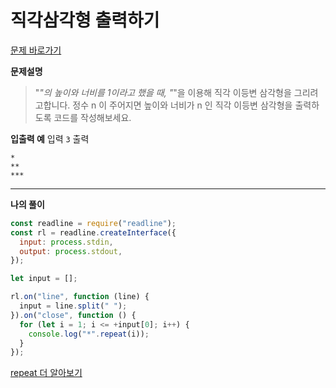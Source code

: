 # 직각삼각형 출력하기

[문제 바로가기](https://school.programmers.co.kr/learn/courses/30/lessons/120823)

**문제설명**

> "_"의 높이와 너비를 1이라고 했을 때, "_"을 이용해 직각 이등변 삼각형을 그리려고합니다. 정수 n 이 주어지면 높이와 너비가 n 인 직각 이등변 삼각형을 출력하도록 코드를 작성해보세요.

**입출력 예**
입력
`3`
출력

```
*
**
***
```

---

**나의 풀이**

```javascript
const readline = require("readline");
const rl = readline.createInterface({
  input: process.stdin,
  output: process.stdout,
});

let input = [];

rl.on("line", function (line) {
  input = line.split(" ");
}).on("close", function () {
  for (let i = 1; i <= +input[0]; i++) {
    console.log("*".repeat(i));
  }
});
```

[repeat 더 알아보기](https://developer.mozilla.org/ko/docs/Web/JavaScript/Reference/Global_Objects/String/repeat)
